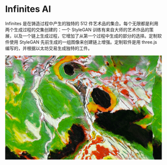 # Infinites AI

Infinites 是在铸造过程中产生的独特的 512 件艺术品的集合。每个无限都是利用两个生成过程的交集创建的：一个 StyleGAN 训练有来自大师的艺术作品的策展，以及一个链上生成过程，它增加了从第一个过程中生成的部分的选择。定制软件使用 StyleGAN 先前生成的一组图像来创建链上增强。定制软件是用 three.js 编写的，并根据以太坊交易生成独特的工件。

![infinitesai-dapp-collectibles-ethereum-image1_4f5736f835689a326f37cd6428b32470](infinitesai-dapp-collectibles-ethereum-image1_4f5736f835689a326f37cd6428b32470.png)
